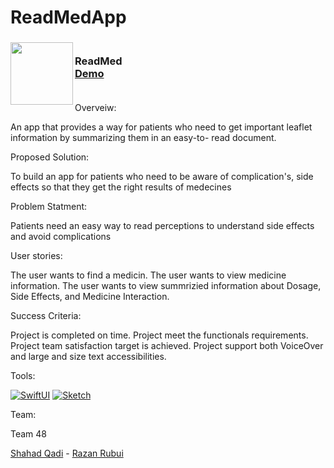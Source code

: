 # ReadMedApp
<!-- PROJECT LOGO -->
<div>
<h3><img align="left" width="100" height="100" src="ReadMedIcon.png"> <br/> ReadMed <br/>
<a href="https://drive.google.com/file/d/1voRDPYBD59nTCgkxK2VCdDymXtrjr1hE/view?usp=share_link">Demo</a> <br/> <br/> </h3>
</div>

Overveiw:

An app that provides a way for patients who need to get important leaflet information by summarizing them in an easy-to- read document.

Proposed Solution:

To build an app for patients who need to be aware of complication's, side effects so that they get the right results of medecines

Problem Statment:

Patients need an easy way to read perceptions to understand side effects and avoid complications

User stories:

The user wants to find a medicin.
The user wants to view medicine information.
The user wants to view summrizied information about Dosage, Side Effects, and Medicine Interaction.

Success Criteria:

Project is completed on time.
Project meet the functionals requirements.
Project team satisfaction target is achieved.
Project support both VoiceOver and large and size text accessibilities.

Tools:

[![SwiftUI][SwiftUI-img]][SwiftUI-url] [![Sketch][Sketch-img]][Sketch-url]

Team:

Team 48

<a href="https://www.linkedin.com/in/shahahd-qadi/">Shahad Qadi</a> - <a href="https://www.linkedin.com/in/razan-rubui-4a6228152/
">Razan Rubui</a>
<!-- MARKDOWN LINKS & IMAGES -->
<!-- https://www.markdownguide.org/basic-syntax/#reference-style-links -->
[SwiftUI-img]: https://img.shields.io/badge/-SwiftUI-blue
[SwiftUI-url]: https://developer.apple.com/xcode/swiftui/
[Sketch-img]: https://img.shields.io/badge/-Sketch-yellow
[Sketch-url]: https://www.sketch.com
